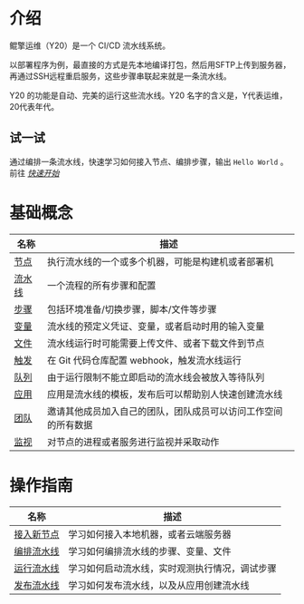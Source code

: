 # 介绍
鲲擎运维（Y20）是一个 CI/CD 流水线系统。

以部署程序为例，最直接的方式是先本地编译打包，然后用SFTP上传到服务器，再通过SSH远程重启服务，这些步骤串联起来就是一条流水线。

Y20 的功能是自动、完美的运行这些流水线。Y20 名字的含义是，Y代表运维，20代表年代。

## 试一试
通过编排一条流水线，快速学习如何接入节点、编排步骤，输出 `Hello World` 。 前往 *[快速开始](quick-start.html)*

# 基础概念
| 名称 | 描述 |
| --- | --- |
| [节点](basic/agent.html) | 执行流水线的一个或多个机器，可能是构建机或者部署机 |
| [流水线](basic/pipeline.html) | 一个流程的所有步骤和配置 |
| [步骤](basic/step.html) | 包括环境准备/切换步骤，脚本/文件等步骤 |
| [变量](basic/variable.html) | 流水线的预定义凭证、变量，或者启动时用的输入变量 |
| [文件](basic/file.html) | 流水线运行时可能需要上传文件、或者下载文件到节点 |
| [触发](basic/webhook.html) | 在 Git 代码仓库配置 webhook，触发流水线运行 |
| [队列](basic/queue.html) | 由于运行限制不能立即启动的流水线会被放入等待队列 |
| [应用](basic/template.html) | 应用是流水线的模板，发布后可以帮助别人快速创建流水线 |
| [团队](basic/team.html) | 邀请其他成员加入自己的团队，团队成员可以访问工作空间的所有数据 |
| [监视](basic/monitor.html) | 对节点的进程或者服务进行监视并采取动作 |

# 操作指南
| 名称 | 描述 |
| --- | --- |
| [接入新节点](guide/agent-join.html) | 学习如何接入本地机器，或者云端服务器 |
| [编排流水线](guide/pipeline-edit.html) | 学习如何编排流水线的步骤、变量、文件 |
| [运行流水线](guide/pipeline-run.html) | 学习如何启动流水线，实时观测执行情况，调试步骤 |
| [发布流水线](guide/pipeline-template.html) | 学习如何发布流水线，以及从应用创建流水线 |
